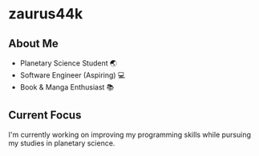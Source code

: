 # zaurus44k

## About Me

- Planetary Science Student 🌏
- Software Engineer (Aspiring) 💻
- Book & Manga Enthusiast 📚

## Current Focus

I'm currently working on improving my programming skills while pursuing my studies in planetary science.
